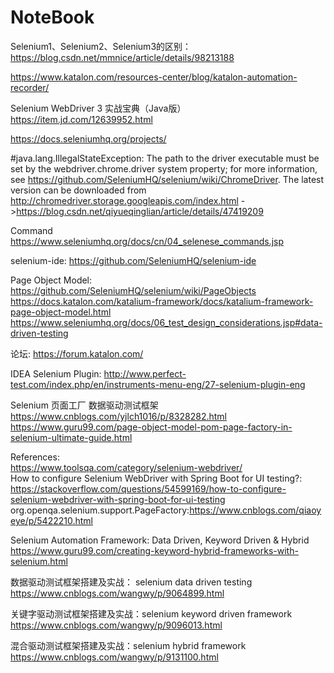 # NoteBook

Selenium1、Selenium2、Selenium3的区别： https://blog.csdn.net/mmnice/article/details/98213188

https://www.katalon.com/resources-center/blog/katalon-automation-recorder/


Selenium WebDriver 3 实战宝典（Java版）https://item.jd.com/12639952.html

https://docs.seleniumhq.org/projects/


#java.lang.IllegalStateException: The path to the driver executable must be set by the webdriver.chrome.driver system property; for more information, see https://github.com/SeleniumHQ/selenium/wiki/ChromeDriver. The latest version can be downloaded from http://chromedriver.storage.googleapis.com/index.html
->https://blog.csdn.net/qiyueqinglian/article/details/47419209

Command
https://www.seleniumhq.org/docs/cn/04_selenese_commands.jsp

selenium-ide:
https://github.com/SeleniumHQ/selenium-ide

Page Object Model:</br>
https://github.com/SeleniumHQ/selenium/wiki/PageObjects
https://docs.katalon.com/katalium-framework/docs/katalium-framework-page-object-model.html
https://www.seleniumhq.org/docs/06_test_design_considerations.jsp#data-driven-testing

论坛: https://forum.katalon.com/

IDEA Selenium Plugin: http://www.perfect-test.com/index.php/en/instruments-menu-eng/27-selenium-plugin-eng

Selenium 页面工厂 数据驱动测试框架</br>
https://www.cnblogs.com/yjlch1016/p/8328282.html</br>
https://www.guru99.com/page-object-model-pom-page-factory-in-selenium-ultimate-guide.html

References:</br>
https://www.toolsqa.com/category/selenium-webdriver/</br>
How to configure Selenium WebDriver with Spring Boot for UI testing?: https://stackoverflow.com/questions/54599169/how-to-configure-selenium-webdriver-with-spring-boot-for-ui-testing</br>
org.openqa.selenium.support.PageFactory:https://www.cnblogs.com/qiaoyeye/p/5422210.html

Selenium Automation Framework: Data Driven, Keyword Driven & Hybrid</br>
https://www.guru99.com/creating-keyword-hybrid-frameworks-with-selenium.html

数据驱动测试框架搭建及实战： selenium data driven testing</br>
https://www.cnblogs.com/wangwy/p/9064899.html

关键字驱动测试框架搭建及实战：selenium keyword driven framework</br>
https://www.cnblogs.com/wangwy/p/9096013.html

混合驱动测试框架搭建及实战：selenium hybrid framework</br>
https://www.cnblogs.com/wangwy/p/9131100.html
